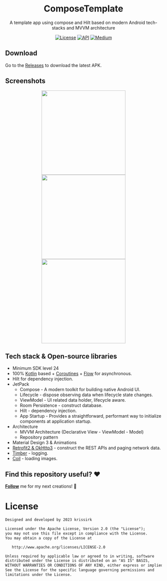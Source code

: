 
<h1 align="center">ComposeTemplate</h1>
<p align="center">  
A template app using compose and Hilt based on modern Android tech-stacks and MVVM architecture
</p>

<p align="center">
  <a href="https://opensource.org/licenses/Apache-2.0"><img alt="License" src="https://img.shields.io/badge/License-Apache%202.0-blue.svg"/></a>
  <a href="https://android-arsenal.com/api?level=24"><img alt="API" src="https://img.shields.io/badge/API-21%2B-brightgreen.svg?style=flat"/></a>
  <a href="https://medium.com/@thanhtam961999"><img alt="Medium" src="https://skydoves.github.io/badges/Story-Medium.svg"/></a>
</p>

## Download
Go to the [Releases](https://github.com/krissirk0906/ComposeMVVMTemplate/releases) to download the latest APK.

## Screenshots
<p align="center">
<img src="https://molo17.com/wp-content/uploads/2021/11/StudioCompose10.jpg" width="270"/>
<img src="https://miro.medium.com/v2/resize:fit:813/1*j9-O4DcaYTBTlSjckaFqXA.png" width="270"/>
<img src="https://developer.android.com/static/codelabs/jetpack-compose-animation/img/5bb2e531a22c7de0.png?hl=vi" width="270"/>
</p>

## Tech stack & Open-source libraries
- Minimum SDK level 24
- 100% [Kotlin](https://kotlinlang.org/) based + [Coroutines](https://github.com/Kotlin/kotlinx.coroutines) + [Flow](https://kotlin.github.io/kotlinx.coroutines/kotlinx-coroutines-core/kotlinx.coroutines.flow/) for asynchronous.
- Hilt for dependency injection.
- JetPack
  - Compose - A modern toolkit for building native Android UI.
  - Lifecycle - dispose observing data when lifecycle state changes.
  - ViewModel - UI related data holder, lifecycle aware.
  - Room Persistence - construct database.
  - Hilt - dependency injection.
  - App Startup - Provides a straightforward, performant way to initialize components at application startup.
- Architecture
  - MVVM Architecture (Declarative View - ViewModel - Model)
  - Repository pattern
- Material Design 3 & Animations
- [Retrofit2 & OkHttp3](https://github.com/square/retrofit) - construct the REST APIs and paging network data.
- [Timber](https://github.com/JakeWharton/timber) - logging.
- [Coil](https://github.com/coil-kt/coil) - loading images.
## Find this repository useful? :heart:
 __[Follow](https://github.com/krissirk0906)__ me for my next creations! 🤩

# License
```xml
Designed and developed by 2023 krissirk

Licensed under the Apache License, Version 2.0 (the "License");
you may not use this file except in compliance with the License.
You may obtain a copy of the License at

   http://www.apache.org/licenses/LICENSE-2.0

Unless required by applicable law or agreed to in writing, software
distributed under the License is distributed on an "AS IS" BASIS,
WITHOUT WARRANTIES OR CONDITIONS OF ANY KIND, either express or implied.
See the License for the specific language governing permissions and
limitations under the License.
```
